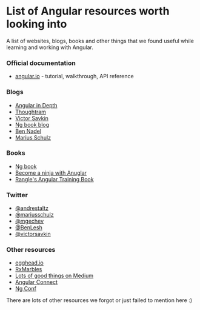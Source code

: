 # List of Angular resources worth looking into

A list of websites, blogs, books and other things that we found useful while learning and working with Angular.

### Official documentation
- [angular.io](https://www.angular.io) - tutorial, walkthrough, API reference

### Blogs
- [Angular in Depth](http://angularindepth.com)
- [Thoughtram](https://blog.thoughtram.io/)
- [Victor Savkin](https://vsavkin.com/)
- [Ng book blog](http://blog.ng-book.com/)
- [Ben Nadel](https://www.bennadel.com/blog/tags/6-javascript-dhtml-blog-entries.htm)
- [Marius Schulz](https://blog.mariusschulz.com/)

### Books
- [Ng book](https://www.ng-book.com/2/)
- [Become a ninja with Anuglar](https://books.ninja-squad.com/angular)
- [Rangle's Angular Training Book](https://angular-2-training-book.rangle.io/)

### Twitter
- [@andrestaltz](https://twitter.com/andrestaltz)
- [@mariusschulz](https://twitter.com/mariusschulz)
- [@mgechev](https://twitter.com/mgechev)
- [@BenLesh](https://twitter.com/BenLesh)
- [@victorsavkin](https://twitter.com/victorsavkin)

### Other resources
- [egghead.io](https://egghead.io/technologies/angular2)
- [RxMarbles](http://rxmarbles.com/)
- [Lots of good things on Medium](https://medium.com/tag/angular2)
- [Angular Connect](https://www.youtube.com/channel/UCzrskTiT_ObAk3xBkVxMz5g)
- [Ng Conf](https://www.youtube.com/user/ngconfvideos)

There are lots of other resources we forgot or just failed to mention here :)
